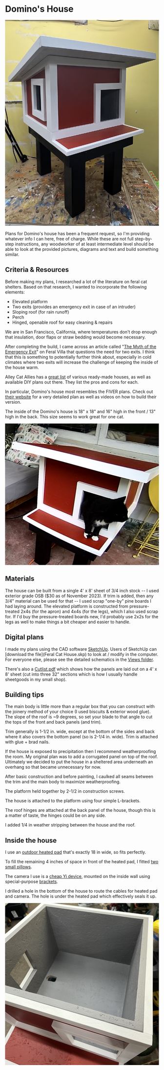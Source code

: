 # Domino's House

![Front view of Domino's House](Pictures/IMG_0609.jpg)

Plans for Domino's house has been a frequent request, so I'm providing whatever info I can here, free of charge. While these are not full step-by-step instructions, any woodworker of at least intermediate level should be able to look at the provided pictures, diagrams and text and build something similar.

## Criteria & Resources 

Before making my plans, I researched a lot of the literature on feral cat shelters. Based on that research, I wanted to incorporate the following elements:

* Elevated platform
* Two exits (provides an emergency exit in case of an intruder)
* Sloping roof (for rain runoff)
* Perch
* Hinged, openable roof for easy cleaning & repairs

We are in San Francisco, California, where temperatures don't drop enough that insulation, door flaps or straw bedding would become necessary.

After completing the build, I came across an article called "[The Myth of the Emergency Exit](https://feralvilla-com.3dcartstores.com/The-Myth-of-the-Emergency-Exit_ep_43.html)" on Feral Villa that questions the need for two exits. I think that this is something to potentially further think about, especially in cold climates where two exits will increase the challenge of keeping the inside of the house warm.

Alley Cat Allies has a [great list](https://www.alleycat.org/resources/feral-cat-shelter-options-gallery/) of various ready-made houses, as well as available DIY plans out there. They list the pros and cons for each.

In particular, Domino's house most resembles the FIVER plans. Check out [their website](http://www.fivercats.com) for a very detailed plan as well as videos on how to build their version.

The inside of the Domino's house is 18" x 18" and 16" high in the front / 13" high in the back. This size seems to work great for one cat.

![Domino in the house](Pictures/IMG_1376.jpeg)

## Materials

The house can be built from a single 4' x 8' sheet of 3/4 inch stock -- I used exterior grade OSB ($30 as of November 2023). If trim is added, then any 3/4" material can be used for that -- I used scrap "one-by" pine boards I had laying around. The elevated platform is constructed from pressure-treated 2x4s (for the apron) and 4x4s (for the legs), which I also used scrap for. If I'd buy the pressure-treated boards new, I'd probably use 2x2s for the legs as well to make things a bit cheaper and easier to handle.

## Digital plans

I made my plans using the CAD software [SketchUp](https://www.sketchup.com). Users of SketchUp can [download the file](Feral Cat House.skp) to look at / modify in the computer. For everyone else, please see the detailed schematics in the [Views folder](Views).

There's also a [Cutlist.pdf](Cutlist.pdf) which shows how the panels are laid out on a 4' x 8' sheet (cut into three 32" sections which is how I usually handle sheetgoods in my small shop).


## Building tips

The main body is little more than a regular box that you can construct with the joinery method of your choice (I used biscuits & exterior wood glue). The slope of the roof is ~9 degrees, so set your blade to that angle to cut the tops of the front and back panels (and trim).

Trim generally is 1-1/2 in. wide, except at the bottom of the sides and back where it also covers the bottom panel (so is 2-1/4 in. wide). Trim is attached with glue + brad nails.

If the house is exposed to precipitation then I recommend weatherproofing the room. My original plan was to add a corrugated panel on top of the roof. Ultimately we decided to put the house in a sheltered area underneath an overhang so that became unnecessary for now.

After basic construction and before painting, I caulked all seams between the trim and the main body to maximize weatherproofing.

The platform held together by 2-1/2 in construction screws.

The house is attached to the platform using four simple L-brackets.

The roof hinges are attached at the back panel of the house, though this is a matter of taste, the hinges could be on any side.

I added 1/4 in weather stripping between the house and the roof.


## Inside the house

I use an [outdoor heated pad](https://a.co/d/8YKrEVJ) that's exactly 18 in wide, so fits perfectly. 

To fill the remaining 4 inches of space in front of the heated pad, I fitted [two small pillows](https://a.co/d/fkmR5th).

The camera I use is a [cheap Yi device](https://a.co/d/iy7VOdG), mounted on the inside wall using special-purpose [brackets](https://a.co/d/dUVt9Q1).

I drilled a hole in the bottom of the house to route the cables for heated pad and camera. The hole is under the heated pad which effectively seals it up.

![Inside view](Pictures/IMG_0623.jpeg)
